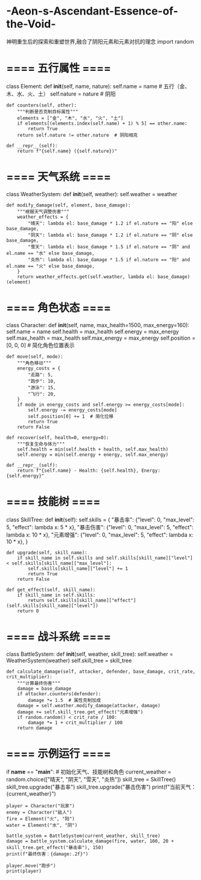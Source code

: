 # -Aeon-s-Ascendant-Essence-of-the-Void-
神明重生后的探索和重塑世界,融合了阴阳元素和元素对抗的理念
import random

# ==== 五行属性 ====
class Element:
    def __init__(self, name, nature):
        self.name = name  # 五行（金、木、水、火、土）
        self.nature = nature  # 阴阳

    def counters(self, other):
        """判断是否克制目标属性"""
        elements = ["金", "木", "水", "火", "土"]
        if elements[(elements.index(self.name) + 1) % 5] == other.name:
            return True
        return self.nature != other.nature  # 阴阳相克

    def __repr__(self):
        return f"{self.name} ({self.nature})"


# ==== 天气系统 ====
class WeatherSystem:
    def __init__(self, weather):
        self.weather = weather

    def modify_damage(self, element, base_damage):
        """根据天气调整伤害"""
        weather_effects = {
            "晴天": lambda el: base_damage * 1.2 if el.nature == "阳" else base_damage,
            "阴天": lambda el: base_damage * 1.2 if el.nature == "阴" else base_damage,
            "雪天": lambda el: base_damage * 1.5 if el.nature == "阴" and el.name == "水" else base_damage,
            "炎热": lambda el: base_damage * 1.5 if el.nature == "阳" and el.name == "火" else base_damage,
        }
        return weather_effects.get(self.weather, lambda el: base_damage)(element)


# ==== 角色状态 ====
class Character:
    def __init__(self, name, max_health=1500, max_energy=160):
        self.name = name
        self.health = max_health
        self.energy = max_energy
        self.max_health = max_health
        self.max_energy = max_energy
        self.position = [0, 0, 0]  # 简化角色位置表示

    def move(self, mode):
        """角色移动"""
        energy_costs = {
            "走路": 5,
            "跑步": 10,
            "游泳": 15,
            "飞行": 20,
        }
        if mode in energy_costs and self.energy >= energy_costs[mode]:
            self.energy -= energy_costs[mode]
            self.position[0] += 1  # 简化位移
            return True
        return False

    def recover(self, health=0, energy=0):
        """恢复生命与体力"""
        self.health = min(self.health + health, self.max_health)
        self.energy = min(self.energy + energy, self.max_energy)

    def __repr__(self):
        return f"{self.name} - Health: {self.health}, Energy: {self.energy}"


# ==== 技能树 ====
class SkillTree:
    def __init__(self):
        self.skills = {
            "暴击率": {"level": 0, "max_level": 5, "effect": lambda x: 5 * x},
            "暴击伤害": {"level": 0, "max_level": 5, "effect": lambda x: 10 * x},
            "元素增强": {"level": 0, "max_level": 5, "effect": lambda x: 10 * x},
        }

    def upgrade(self, skill_name):
        if skill_name in self.skills and self.skills[skill_name]["level"] < self.skills[skill_name]["max_level"]:
            self.skills[skill_name]["level"] += 1
            return True
        return False

    def get_effect(self, skill_name):
        if skill_name in self.skills:
            return self.skills[skill_name]["effect"](self.skills[skill_name]["level"])
        return 0


# ==== 战斗系统 ====
class BattleSystem:
    def __init__(self, weather, skill_tree):
        self.weather = WeatherSystem(weather)
        self.skill_tree = skill_tree

    def calculate_damage(self, attacker, defender, base_damage, crit_rate, crit_multiplier):
        """计算最终伤害"""
        damage = base_damage
        if attacker.counters(defender):
            damage *= 1.5  # 属性克制加成
        damage = self.weather.modify_damage(attacker, damage)
        damage += self.skill_tree.get_effect("元素增强")
        if random.random() < crit_rate / 100:
            damage *= 1 + crit_multiplier / 100
        return damage


# ==== 示例运行 ====
if __name__ == "__main__":
    # 初始化天气、技能树和角色
    current_weather = random.choice(["晴天", "阴天", "雪天", "炎热"])
    skill_tree = SkillTree()
    skill_tree.upgrade("暴击率")
    skill_tree.upgrade("暴击伤害")
    print(f"当前天气：{current_weather}")

    player = Character("玩家")
    enemy = Character("敌人")
    fire = Element("火", "阳")
    water = Element("水", "阴")

    battle_system = BattleSystem(current_weather, skill_tree)
    damage = battle_system.calculate_damage(fire, water, 100, 20 + skill_tree.get_effect("暴击率"), 150)
    print(f"最终伤害：{damage:.2f}")

    player.move("跑步")
    print(player)
